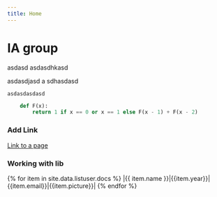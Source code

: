 ```yaml
---
title: Home
---
```



# IA group

asdasd
asdasdhkasd

asdasdjasd
a
sdhasdasd

	asdasdasdasd


```python
	def F(x):
		return 1 if x == 0 or x == 1 else F(x - 1) + F(x - 2)
```

### Add Link

[Link to a page](./about.html)

### Working with lib

{% for item in site.data.listuser.docs %}
|{{ item.name }}|{{item.year}}|{{item.email}}|{{item.picture}}|
{% endfor %}